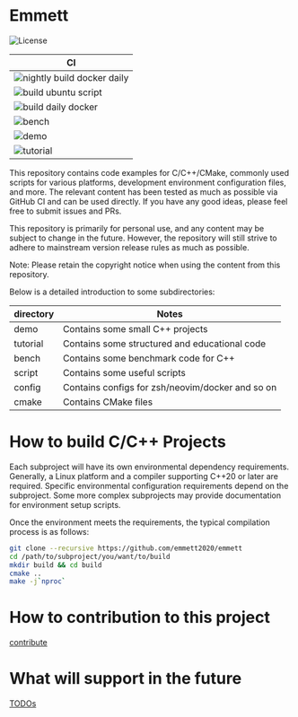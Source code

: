 # Emmett
![License](https://img.shields.io/github/license/emmett2020/emmett)

| CI                         |
| -------------------        |
| ![nightly build docker daily](https://github.com/emmett2020/emmett/actions/workflows/nightly_build_docker_daily.yml/badge.svg) |
| ![build ubuntu script](https://github.com/emmett2020/emmett/actions/workflows/ci_ubuntu_scripts.yml/badge.svg)        |
| ![build daily docker](https://github.com/emmett2020/emmett/actions/workflows/build_daily_docker.yml/badge.svg)         |
| ![bench](https://github.com/emmett2020/emmett/actions/workflows/ci_bench.yml/badge.svg)                      |
| ![demo](https://github.com/emmett2020/emmett/actions/workflows/ci_demo.yml/badge.svg)                       |
| ![tutorial](https://github.com/emmett2020/emmett/actions/workflows/ci_tutorial.yml/badge.svg)                   |


This repository contains code examples for C/C++/CMake, commonly used scripts for various platforms, development environment configuration files, and more. The relevant content has been tested as much as possible via GitHub CI and can be used directly. If you have any good ideas, please feel free to submit issues and PRs.

This repository is primarily for personal use, and any content may be subject to change in the future. However, the repository will still strive to adhere to mainstream version release rules as much as possible.

Note: Please retain the copyright notice when using the content from this repository.

Below is a detailed introduction to some subdirectories:

| directory | Notes                                                          |
| -------   | ------------------------------------------------               |
| demo      | Contains some small C++ projects                               |
| tutorial  | Contains some structured and educational code                  |
| bench     | Contains some benchmark code for C++                           |
| script    | Contains some useful scripts                                   |
| config    | Contains configs for zsh/neovim/docker and so on               |
| cmake     | Contains CMake files                                           |


# How to build C/C++ Projects
Each subproject will have its own environmental dependency requirements. Generally, a Linux platform and a compiler supporting C++20 or later are required. Specific environmental configuration requirements depend on the subproject. Some more complex subprojects may provide documentation for environment setup scripts.

Once the environment meets the requirements, the typical compilation process is as follows:
```bash
git clone --recursive https://github.com/emmett2020/emmett
cd /path/to/subproject/you/want/to/build
mkdir build && cd build
cmake ..
make -j`nproc`
```

# How to contribution to this project
[contribute](./docs/Contribution.md)

# What will support in the future
[TODOs](./docs/TODOs.md)


